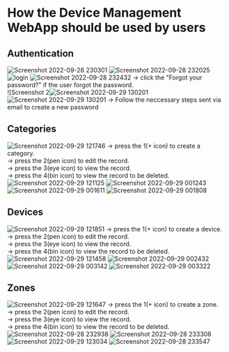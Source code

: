 # How the Device Management WebApp should be used by users
## Authentication

![Screenshot 2022-09-28 230301](https://user-images.githubusercontent.com/80751804/193002035-0bf230af-5250-4d37-be30-311e892b953b.png)
![Screenshot 2022-09-28 232025](https://user-images.githubusercontent.com/80751804/193002135-3caf21ee-6fb1-47ca-8719-6044861bb6e0.png)
![login](https://user-images.githubusercontent.com/80751804/193002218-f3a69316-c03a-447e-baa9-11186e525868.png)
![Screenshot 2022-09-28 232432](https://user-images.githubusercontent.com/80751804/193009684-2ad8215d-85dd-432f-842e-0ee5c06108fc.png)
-> click the "Forgot your password?" if the user forgot the password. \
![Screenshot 2![Screenshot 2022-09-29 130201](https://user-images.githubusercontent.com/80751804/193015663-6218532e-bd16-49f7-9fbd-871631404125.png)
![Screenshot 2022-09-29 130201](https://user-images.githubusercontent.com/80751804/193015759-fbbb855a-3173-4627-82c6-34a91304a944.png)
-> Follow the neccessary steps sent via email to create a new password

## Categories

![Screenshot 2022-09-29 121746](https://user-images.githubusercontent.com/80751804/193006358-cda6a40b-97fb-40d2-86d1-00b9df781a43.png)
-> press the 1(+ icon) to create a category. \
-> press the 2(pen icon) to edit the record. \
-> press the 3(eye icon) to view the record. \
-> press the 4(bin icon) to view the record to be deleted. \
![Screenshot 2022-09-29 121125](https://user-images.githubusercontent.com/80751804/193006426-0ba1b0dc-ea8a-4458-9230-f91540f5dc2b.png)
![Screenshot 2022-09-29 001243](https://user-images.githubusercontent.com/80751804/193006498-d80bd5b6-3a14-47d9-8eaa-91d548dac224.png)
![Screenshot 2022-09-29 001611](https://user-images.githubusercontent.com/80751804/193006571-2151528c-288f-4479-b89a-e2285d75c586.png)
![Screenshot 2022-09-29 001808](https://user-images.githubusercontent.com/80751804/193006630-5efced36-7453-44e3-b6ad-1c2959e045f6.png)

## Devices

![Screenshot 2022-09-29 121851](https://user-images.githubusercontent.com/80751804/193006782-635511ff-d772-44c0-a37a-9d16a60d051a.png)
-> press the 1(+ icon) to create a device. \
-> press the 2(pen icon) to edit the record. \
-> press the 3(eye icon) to view the record. \
-> press the 4(bin icon) to view the record to be deleted. \
![Screenshot 2022-09-29 121458](https://user-images.githubusercontent.com/80751804/193006858-0896c6f3-5aeb-4352-a7c1-23f9a3d6afd1.png)
![Screenshot 2022-09-29 002432](https://user-images.githubusercontent.com/80751804/193006955-c99c7eac-c739-41d0-9c94-4810b6b55b28.png)
![Screenshot 2022-09-29 003142](https://user-images.githubusercontent.com/80751804/193007016-c25470b3-042e-4e13-9ace-39cb46e28eab.png)
![Screenshot 2022-09-29 003322](https://user-images.githubusercontent.com/80751804/193007043-407d2cdc-ec75-4de8-bf6b-94037034375e.png)

## Zones

![Screenshot 2022-09-29 121647](https://user-images.githubusercontent.com/80751804/193007265-83b4abd9-dc28-481b-b1de-d98ff1a0a6b7.png)
-> press the 1(+ icon) to create a zone. \
-> press the 2(pen icon) to edit the record. \
-> press the 3(eye icon) to view the record. \
-> press the 4(bin icon) to view the record to be deleted. \
![Screenshot 2022-09-28 232938](https://user-images.githubusercontent.com/80751804/193007353-c3c7c9e5-aebc-4adb-8947-fea7a1dd75cf.png)
![Screenshot 2022-09-28 233308](https://user-images.githubusercontent.com/80751804/193007409-3b4830e3-bddc-423f-a05d-05cdf5cb706e.png)
![Screenshot 2022-09-29 123034](https://user-images.githubusercontent.com/80751804/193008654-30897561-d5c0-4fc1-8b5d-e69cc90e0eed.png)
![Screenshot 2022-09-28 233547](https://user-images.githubusercontent.com/80751804/193008734-e523c781-711f-4b8e-9fcb-d7602fe6a01b.png)

